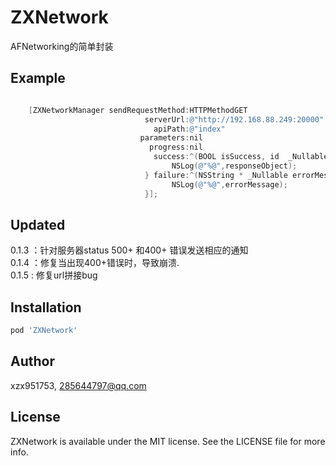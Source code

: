 # ZXNetwork
AFNetworking的简单封装

## Example

```Objective-C

    [ZXNetworkManager sendRequestMethod:HTTPMethodGET
                              serverUrl:@"http://192.168.88.249:20000"
                                apiPath:@"index"
                             parameters:nil
                               progress:nil
                                success:^(BOOL isSuccess, id  _Nullable responseObject) {
                                    NSLog(@"%@",responseObject);
                              } failure:^(NSString * _Nullable errorMessage) {
                                    NSLog(@"%@",errorMessage);
                              }];
```


## Updated  
0.1.3 ：针对服务器status 500+ 和400+ 错误发送相应的通知  
0.1.4 ：修复当出现400+错误时，导致崩溃.  
0.1.5 :  修复url拼接bug  

## Installation

```ruby
pod 'ZXNetwork'
```

## Author

xzx951753, 285644797@qq.com

## License

ZXNetwork is available under the MIT license. See the LICENSE file for more info.
